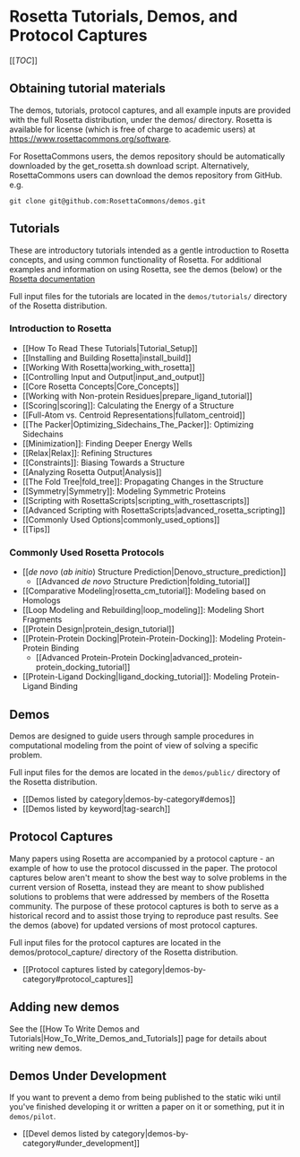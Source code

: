 Rosetta Tutorials, Demos, and Protocol Captures
===============================================

[[_TOC_]]

Obtaining tutorial materials
----------------------------

The demos, tutorials, protocol captures, and all example inputs are provided with the full Rosetta distribution, under the demos/ directory. Rosetta is available for license (which is free of charge to academic users) at <https://www.rosettacommons.org/software>.

<!--- BEGIN_INTERNAL -->
For RosettaCommons users, the demos repository should be automatically downloaded by the get_rosetta.sh download script. Alternatively, RosettaCommons users can download the demos repository from GitHub. e.g.

    git clone git@github.com:RosettaCommons/demos.git 

<!--- END_INTERNAL -->

Tutorials
---------

These are introductory tutorials intended as a gentle introduction to Rosetta concepts, and using common functionality of Rosetta. For additional examples and information on using Rosetta, see the demos (below) or the [Rosetta documentation](https://www.rosettacommons.org/docs/latest/)

Full input files for the tutorials are located in the `demos/tutorials/` directory of the Rosetta distribution. 

### Introduction to Rosetta

* [[How To Read These Tutorials|Tutorial_Setup]]
* [[Installing and Building Rosetta|install_build]]
* [[Working With Rosetta|working_with_rosetta]]
* [[Controlling Input and Output|input_and_output]]
* [[Core Rosetta Concepts|Core_Concepts]]
* [[Working with Non-protein Residues|prepare_ligand_tutorial]] 
* [[Scoring|scoring]]: Calculating the Energy of a Structure
* [[Full-Atom vs. Centroid Representations|fullatom_centroid]]
* [[The Packer|Optimizing_Sidechains_The_Packer]]: Optimizing Sidechains
* [[Minimization]]: Finding Deeper Energy Wells
* [[Relax|Relax]]: Refining Structures
* [[Constraints]]: Biasing Towards a Structure
* [[Analyzing Rosetta Output|Analysis]]
* [[The Fold Tree|fold_tree]]: Propagating Changes in the Structure
* [[Symmetry|Symmetry]]: Modeling Symmetric Proteins
* [[Scripting with RosettaScripts|scripting_with_rosettascripts]]
* [[Advanced Scripting with RosettaScripts|advanced_rosetta_scripting]]
* [[Commonly Used Options|commonly_used_options]]
* [[Tips]]

### Commonly Used Rosetta Protocols

* [[*de novo* (*ab initio*) Structure Prediction|Denovo_structure_prediction]]
    * [[Advanced *de novo* Structure Prediction|folding_tutorial]]
* [[Comparative Modeling|rosetta_cm_tutorial]]: Modeling based on Homologs
* [[Loop Modeling and Rebuilding|loop_modeling]]: Modeling Short Fragments
* [[Protein Design|protein_design_tutorial]]
* [[Protein-Protein Docking|Protein-Protein-Docking]]: Modeling Protein-Protein Binding
    * [[Advanced Protein-Protein Docking|advanced_protein-protein_docking_tutorial]]
* [[Protein-Ligand Docking|ligand_docking_tutorial]]: Modeling Protein-Ligand Binding

Demos
-----

Demos are designed to guide users through sample procedures in computational modeling from the point of view of solving a specific problem. 

Full input files for the demos are located in the `demos/public/` directory of the Rosetta distribution.

* [[Demos listed by category|demos-by-category#demos]]
* [[Demos listed by keyword|tag-search]]

Protocol Captures
-----------------

Many papers using Rosetta are accompanied by a protocol capture - an example of how to use the protocol discussed in the paper. The protocol captures below aren't meant to show the best way to solve problems in the current version of Rosetta, instead they are meant to show published solutions to problems that were addressed by members of the Rosetta community. The purpose of these protocol captures is both to serve as a historical record and to assist those trying to reproduce past results. See the demos (above) for updated versions of most protocol captures.

Full input files for the protocol captures are located in the demos/protocol_capture/ directory of the Rosetta distribution.

* [[Protocol captures listed by category|demos-by-category#protocol_captures]]

<!--- BEGIN_INTERNAL --->

Adding new demos
----------------

See the [[How To Write Demos and Tutorials|How_To_Write_Demos_and_Tutorials]] page for details about
writing new demos.

Demos Under Development
-----------------------

If you want to prevent a demo from being published to the static wiki until you've finished developing it or written a paper on it or something, put it in `demos/pilot`.

* [[Devel demos listed by category|demos-by-category#under_development]]

<!--- END_INTERNAL --->
